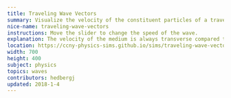 ```yaml
---
title: Traveling Wave Vectors
summary: Visualize the velocity of the constituent particles of a traveling wave.
nice-name: traveling-wave-vectors
instructions: Move the slider to change the speed of the wave.
explanation: The velocity of the medium is always transverse compared to the velocity of the wave.
location: https://ccny-physics-sims.github.io/sims/traveling-wave-vectors/
width: 700
height: 400
subject: physics
topics: waves
contributors: hedbergj
updated: 2018-1-4
---
```

